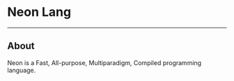 # Neon Lang
---

## About
Neon is a Fast, All-purpose, Multiparadigm, Compiled programming language. 
